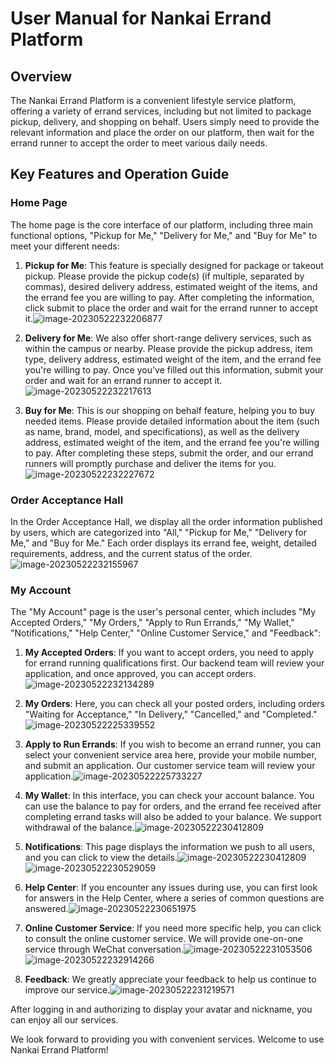 # User Manual for Nankai Errand Platform

## Overview

The Nankai Errand Platform is a convenient lifestyle service platform, offering a variety of errand services, including but not limited to package pickup, delivery, and shopping on behalf. Users simply need to provide the relevant information and place the order on our platform, then wait for the errand runner to accept the order to meet various daily needs.

## Key Features and Operation Guide

### Home Page

The home page is the core interface of our platform, including three main functional options, "Pickup for Me," "Delivery for Me," and "Buy for Me" to meet your different needs:

1. **Pickup for Me**: This feature is specially designed for package or takeout pickup. Please provide the pickup code(s) (if multiple, separated by commas), desired delivery address, estimated weight of the items, and the errand fee you are willing to pay. After completing the information, click submit to place the order and wait for the errand runner to accept it.![image-20230522232206877](img/image-20230522232206877.png)

2. **Delivery for Me**: We also offer short-range delivery services, such as within the campus or nearby. Please provide the pickup address, item type, delivery address, estimated weight of the item, and the errand fee you're willing to pay. Once you've filled out this information, submit your order and wait for an errand runner to accept it.![image-20230522232217613](img/image-20230522232217613.png)

3. **Buy for Me**: This is our shopping on behalf feature, helping you to buy needed items. Please provide detailed information about the item (such as name, brand, model, and specifications), as well as the delivery address, estimated weight of the item, and the errand fee you're willing to pay. After completing these steps, submit the order, and our errand runners will promptly purchase and deliver the items for you.![image-20230522232227672](img/image-20230522232227672.png)

### Order Acceptance Hall

In the Order Acceptance Hall, we display all the order information published by users, which are categorized into "All," "Pickup for Me," "Delivery for Me," and "Buy for Me." Each order displays its errand fee, weight, detailed requirements, address, and the current status of the order.![image-20230522232155967](img/image-20230522232155967.png)

### My Account

The "My Account" page is the user's personal center, which includes "My Accepted Orders," "My Orders," "Apply to Run Errands," "My Wallet," "Notifications," "Help Center," "Online Customer Service," and "Feedback":

1. **My Accepted Orders**: If you want to accept orders, you need to apply for errand running qualifications first. Our backend team will review your application, and once approved, you can accept orders.![image-20230522232134289](img/image-20230522232134289.png)

2. **My Orders**: Here, you can check all your posted orders, including orders "Waiting for Acceptance," "In Delivery," "Cancelled," and "Completed."![image-20230522225339552](img/image-20230522225339552.png)

3. **Apply to Run Errands**: If you wish to become an errand runner, you can select your convenient service area here, provide your mobile number, and submit an application. Our customer service team will review your application.![image-20230522225733227](img/image-20230522225733227.png)

4. **My Wallet**: In this interface, you can check your account balance. You can use the balance to pay for orders, and the errand fee received after completing errand tasks will also be added to your balance. We support withdrawal of the balance.![image-20230522230412809](img/image-20230522230412809.png)

5. **Notifications**: This page displays the information we push to all users, and you can click to view the details.![image-20230522230412809](img/image-20230522230412809.png)![image-20230522230529059](img\image-20230522230529059.png)

6. **Help Center**: If you encounter any issues during use, you can first look for answers in the Help Center, where a series of common questions are answered.![image-20230522230651975](img/image-20230522230651975.png)

7. **Online Customer Service**: If you need more specific help, you can click to consult the online customer service. We will provide one-on-one service through WeChat conversation.![image-20230522231053506](img/image-20230522231053506.png)![image-20230522232914266](img\image-20230522232914266.png)

8. **Feedback**: We greatly appreciate your feedback to help us continue to improve our service.![image-20230522231219571](img/image-20230522231219571.png)

After logging in and authorizing to display your avatar and nickname, you can enjoy all our services.

We look forward to providing you with convenient services. Welcome to use Nankai Errand Platform!
